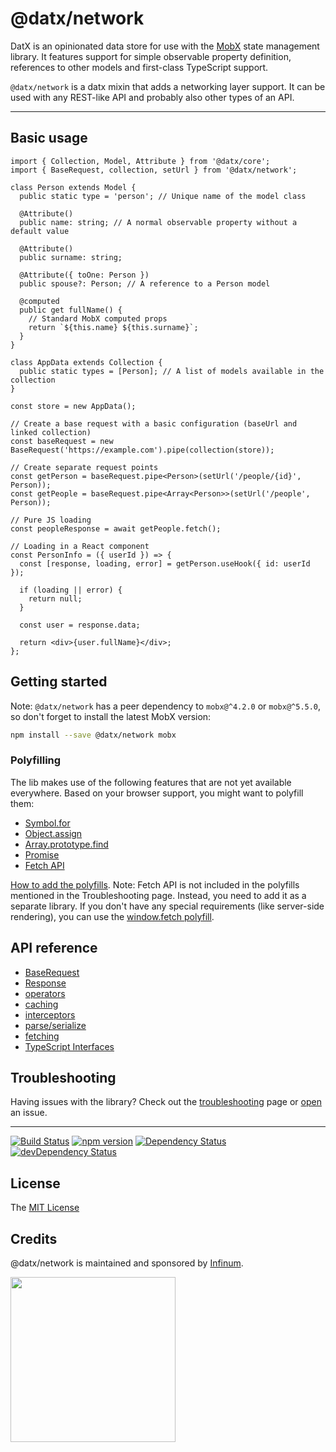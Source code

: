 # @datx/network

DatX is an opinionated data store for use with the [MobX](https://mobx.js.org/) state management library. It features support for simple observable property definition, references to other models and first-class TypeScript support.

`@datx/network` is a datx mixin that adds a networking layer support. It can be used with any REST-like API and probably also other types of an API.

---

## Basic usage

```tsx
import { Collection, Model, Attribute } from '@datx/core';
import { BaseRequest, collection, setUrl } from '@datx/network';

class Person extends Model {
  public static type = 'person'; // Unique name of the model class

  @Attribute()
  public name: string; // A normal observable property without a default value

  @Attribute()
  public surname: string;

  @Attribute({ toOne: Person })
  public spouse?: Person; // A reference to a Person model

  @computed
  public get fullName() {
    // Standard MobX computed props
    return `${this.name} ${this.surname}`;
  }
}

class AppData extends Collection {
  public static types = [Person]; // A list of models available in the collection
}

const store = new AppData();

// Create a base request with a basic configuration (baseUrl and linked collection)
const baseRequest = new BaseRequest('https://example.com').pipe(collection(store));

// Create separate request points
const getPerson = baseRequest.pipe<Person>(setUrl('/people/{id}', Person));
const getPeople = baseRequest.pipe<Array<Person>>(setUrl('/people', Person));

// Pure JS loading
const peopleResponse = await getPeople.fetch();

// Loading in a React component
const PersonInfo = ({ userId }) => {
  const [response, loading, error] = getPerson.useHook({ id: userId });

  if (loading || error) {
    return null;
  }

  const user = response.data;

  return <div>{user.fullName}</div>;
};
```

## Getting started

Note: `@datx/network` has a peer dependency to `mobx@^4.2.0` or `mobx@^5.5.0`, so don't forget to install the latest MobX version:

```bash
npm install --save @datx/network mobx
```

### Polyfilling

The lib makes use of the following features that are not yet available everywhere. Based on your browser support, you might want to polyfill them:

- [Symbol.for](https://developer.mozilla.org/en-US/docs/Web/JavaScript/Reference/Global_Objects/Symbol)
- [Object.assign](https://developer.mozilla.org/en-US/docs/Web/JavaScript/Reference/Global_Objects/Object/assign)
- [Array.prototype.find](https://developer.mozilla.org/en-US/docs/Web/JavaScript/Reference/Global_Objects/Array/find)
- [Promise](https://developer.mozilla.org/en-US/docs/Web/JavaScript/Reference/Global_Objects/Promise)
- [Fetch API](https://developer.mozilla.org/en-US/docs/Web/API/Fetch_API)

[How to add the polyfills](https://datx.dev/docs/troubleshooting/known-issues#the-library-doesnt-work-in-internet-explorer-11).
Note: Fetch API is not included in the polyfills mentioned in the Troubleshooting page. Instead, you need to add it as a separate library. If you don't have any special requirements (like server-side rendering), you can use the [window.fetch polyfill](https://github.com/github/fetch#installation).

## API reference

- [BaseRequest](https://datx.dev/docs/network/base-request)
- [Response](https://datx.dev/docs/network/response)
- [operators](https://datx.dev/docs/network/operators)
- [caching](https://datx.dev/docs/network/caching)
- [interceptors](https://datx.dev/docs/network/interceptors)
- [parse/serialize](https://datx.dev/docs/network/parse-serialize)
- [fetching](https://datx.dev/docs/network/fetching)
- [TypeScript Interfaces](https://datx.dev/docs/network/typescript-interfaces)

## Troubleshooting

Having issues with the library? Check out the [troubleshooting](https://datx.dev/docs/troubleshooting/known-issues) page or [open](https://github.com/infinum/datx/issues/new/choose) an issue.

---

[![Build Status](https://travis-ci.org/infinum/datx.svg?branch=master)](https://travis-ci.org/infinum/datx)
[![npm version](https://badge.fury.io/js/@datx/network.svg)](https://badge.fury.io/js/@datx/network)
[![Dependency Status](https://david-dm.org/infinum/datx.svg?path=packages/@datx/network)](https://david-dm.org/infinum/datx?path=packages/@datx/network)
[![devDependency Status](https://david-dm.org/infinum/datx/dev-status.svg?path=packages/@datx/network)](https://david-dm.org/infinum/datx?path=packages/@datx/network#info=devDependencies)

## License

The [MIT License](LICENSE)

## Credits

@datx/network is maintained and sponsored by
[Infinum](https://www.infinum.com).

<img src="https://infinum.com/infinum.png" width="264">
